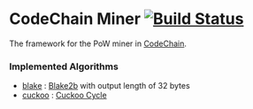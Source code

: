 # CodeChain Miner [![Build Status](https://travis-ci.org/CodeChain-io/codechain-miner.svg?branch=master)](https://travis-ci.org/CodeChain-io/codechain-miner)

The framework for the PoW miner in [CodeChain](https://github.com/CodeChain-io/codechain).

### Implemented Algorithms
- [blake](https://github.com/CodeChain-io/codechain-blake-miner) : [Blake2b](https://blake2.net/) with output length of 32 bytes
- [cuckoo](https://github.com/CodeChain-io/codechain-cuckoo-miner) : [Cuckoo Cycle](https://github.com/tromp/cuckoo)
